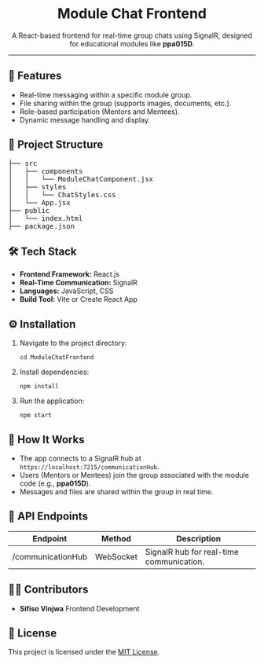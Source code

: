 <h1 align="center">Module Chat Frontend</h1>
<p align="center">
  A React-based frontend for real-time group chats using SignalR, designed for educational modules like <strong>ppa015D</strong>.
</p>

<hr />

<h2>🚀 Features</h2>
<ul>
  <li>Real-time messaging within a specific module group.</li>
  <li>File sharing within the group (supports images, documents, etc.).</li>
  <li>Role-based participation (Mentors and Mentees).</li>
  <li>Dynamic message handling and display.</li>
</ul>

<h2>📁 Project Structure</h2>
<pre>
├── src
│   ├── components
│   │   └── ModuleChatComponent.jsx
│   ├── styles
│   │   └── ChatStyles.css
│   └── App.jsx
├── public
│   └── index.html
├── package.json
</pre>

<h2>🛠️ Tech Stack</h2>
<ul>
  <li><strong>Frontend Framework:</strong> React.js</li>
  <li><strong>Real-Time Communication:</strong> SignalR</li>
  <li><strong>Languages:</strong> JavaScript, CSS</li>
  <li><strong>Build Tool:</strong> Vite or Create React App</li>
</ul>

<h2>⚙️ Installation</h2>
<ol>

  <li>Navigate to the project directory:
    <pre><code>cd ModuleChatFrontend</code></pre>
  </li>
  <li>Install dependencies:
    <pre><code>npm install</code></pre>
  </li>
  <li>Run the application:
    <pre><code>npm start</code></pre>
  </li>
</ol>

<h2>📄 How It Works</h2>
<ul>
  <li>The app connects to a SignalR hub at <code>https://localhost:7215/communicationHub</code>.</li>
  <li>Users (Mentors or Mentees) join the group associated with the module code (e.g., <strong>ppa015D</strong>).</li>
  <li>Messages and files are shared within the group in real time.</li>
</ul>

<h2>🔑 API Endpoints</h2>
<table>
  <thead>
    <tr>
      <th>Endpoint</th>
      <th>Method</th>
      <th>Description</th>
    </tr>
  </thead>
  <tbody>
    <tr>
      <td>/communicationHub</td>
      <td>WebSocket</td>
      <td>SignalR hub for real-time communication.</td>
    </tr>
  </tbody>
</table>

<h2>👨‍💻 Contributors</h2>
<ul>
  <li><strong>Sifiso Vinjwa</strong> Frontend Development</li>
</ul>

<h2>📄 License</h2>
<p>This project is licensed under the <a href="LICENSE">MIT License</a>.</p>


